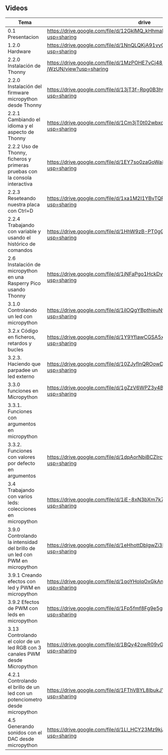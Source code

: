 ## Videos

Tema|drive|youtube|imagen
---|---|---|---
0.1 Presentacion| https://drive.google.com/file/d/12GklMQ_kHhmaNFoXg7iAVYlvCgptHA_4/view?usp=sharing|https://youtu.be/Y2018fMlSvQ|![](https://img.youtube.com/vi/Y2018fMlSvQ/0.jpg)
1.2.0 Hardware|https://drive.google.com/file/d/1NnQLQKjA91vvCVVEq0fFnuUqCEhDqgMq/view?usp=sharing|https://youtu.be/71iY2yi2TBU|![](https://img.youtube.com/vi/71iY2yi2TBU/0.jpg)
2.2.0 Instalación de Thonny|https://drive.google.com/file/d/1MzPOHE7vCj482CQhV7m7ZcZ99B-jWzUN/view?usp=sharing|https://youtu.be/Y0AMEYzImNQ|![](https://img.youtube.com/vi/Y0AMEYzImNQ/0.jpg)
2.2.0 Instalación del firmware micropython desde Thonny|https://drive.google.com/file/d/13jT3f-Rpg0B3hGgYMIPP_kP-4qlEFC0n/view?usp=sharing|https://youtu.be/stet0c-Re_U|![](https://img.youtube.com/vi/stet0c-Re_U/0.jpg)
2.2.1 Cambiando el  idioma y el aspecto de Thonny|https://drive.google.com/file/d/1Cm3jT0t02wbxcsdSlMpNwhWpcaQ02BM-/view?usp=sharing|https://youtu.be/KD9TczjAtrg|![](https://img.youtube.com/vi/KD9TczjAtrg/0.jpg)
2.2.2 Uso de Thonny, ficheros y primeras pruebas con  la consola interactiva|https://drive.google.com/file/d/1EY7so0zaGoWa8lE_LkfqSC4pnDkX7mdg/view?usp=sharing|https://youtu.be/AmRLlqqayU0|![](https://img.youtube.com/vi/AmRLlqqayU0/0.jpg)
2.2.3 Reseteando nuestra placa con Ctrl+D|https://drive.google.com/file/d/1xa1M2I1YBvTQPHda-ZxlKq8ppkFAN7JB/view?usp=sharing|https://youtu.be/WuLIouCjEJ8|![](https://img.youtube.com/vi/WuLIouCjEJ8/0.jpg)
2.2.4 Trabajando con variable y usando el histórico de comandos|https://drive.google.com/file/d/1HhW9zB-PT0gGMtGt_d3NPaJJhFLSrbq8/view?usp=sharing|https://youtu.be/T8nB3y1qaUk|![](https://img.youtube.com/vi/T8nB3y1qaUk/0.jpg)
2.6 Instalación de micropython en una Rasperry Pico usando Thonny|https://drive.google.com/file/d/1jNFaPgo1HckDvHj6SmLgEPQWFh6xlxvm/view?usp=sharing|https://youtu.be/obd4fFh26Co|https://img.youtube.com/vi/obd4fFh26Co/0.jpg
3.1.0 Controlando un led con micropython|https://drive.google.com/file/d/1ilOQgYBpthieuNtHMCdaJRuw3WpiQD0m/view?usp=sharing|https://youtu.be/yWNAUPYGEYM|![](https://img.youtube.com/vi/yWNAUPYGEYM/0.jpg)
3.2.x Código en ficheros, retardos y bucles |https://drive.google.com/file/d/1Y9YflawCGSA5x_geFnqu7utkpKzvgoKo/view?usp=sharing|https://youtu.be/VtJlZL4RD50|![](https://img.youtube.com/vi/VtJlZL4RD50/0.jpg)
3.2.3. Haciendo que parpadee un led externo|https://drive.google.com/file/d/10ZJyflnQROowDhB3bbCjvBDCdjPPDw_v/view?usp=sharing|https://youtu.be/JlYe15iXzys|![]((https://img.youtube.com/vi/JlYe15iXzys/0.jpg)
3.3.0 funciones en Micropython|https://drive.google.com/file/d/1gZzV6WPZ3y4BWnsdsdfxEDZzA0ZieE9y/view?usp=sharing|https://youtu.be/EFNGsPkxTnI|![](https://img.youtube.com/vi/EFNGsPkxTnI/0.jpg)
3.3.1. Funciones con argumentos en micropython| |https://youtu.be/s4ml7qAMrX0)|![](https://img.youtube.com/vi/s4ml7qAMrX0/0.jpg)
3.3.2. Funciones con valores por defecto en argumentos|https://drive.google.com/file/d/1dpAorNbiBCZIrcyq_lpbgHfPtp19MLlM/view?usp=sharing|https://youtu.be/fjk6Z1VXD9s|![](https://img.youtube.com/vi/fjk6Z1VXD9s/0.jpg)
3.4 Trabajando con varios leds: colecciones en micropython|https://drive.google.com/file/d/1iE-8xN3bXm7k7JrYEHPMoP-7VKyWkRne/view?usp=sharing|https://youtu.be/p4C39bT0rLc|![](https://img.youtube.com/vi/p4C39bT0rLc/0.jpg)
3.9.0 Controlando la intensidad del brillo de un led con PWM en micropython|https://drive.google.com/file/d/1eHhottDblgwZi3hrfRxSA47_Qs2WW3ZR/view?usp=sharing|https://youtu.be/wmpXpMSffZ0|![](https://img.youtube.com/vi/wmpXpMSffZ0/0.jpg)
3.9.1 Creando efectos con led y  PWM en micropython|https://drive.google.com/file/d/1qoYHolqOxGkAnAhK1oGlvARQG0a055dJ/view?usp=sharing|https://youtu.be/_s7DdgWlI3c|![](https://img.youtube.com/vi/_s7DdgWlI3c/0.jpg)
3.9.2 Efectos de PWM con leds en micropython|https://drive.google.com/file/d/1Fp5fmf8Fg9e5gt16gUCjjre7QLcoxjUY/view?usp=sharing|https://youtu.be/SxqxZsGfkCo|![](https://img.youtube.com/vi/SxqxZsGfkCo/0.jpg)
3.13 Controlando el color de un led RGB con 3 canales PWM desde Micropython|https://drive.google.com/file/d/1BQy42owR09vGFqwpfse2RmkrMFTPZh4Y/view?usp=sharing|https://youtu.be/xeWRiRDRcIo|![](https://img.youtube.com/vi/xeWRiRDRcIo/0.jpg)
4.2.1 Controlando el brillo de un led con un potenciometro desde micropython|https://drive.google.com/file/d/1FThVBYL8lbukJY-_nbOo2f16-vFW-zEL/view?usp=sharing|https://youtu.be/2W60ob8Xrww|![](https://img.youtube.com/vi/2W60ob8Xrww/0.jpg)
4.5 Generando sonidos con el DAC desde micropython|https://drive.google.com/file/d/1Ll_HCY23Mz9kjA7v62dFwHFGNgsLG5m7/view?usp=sharing|https://youtu.be/SSsVXn14PVU|![](https://img.youtube.com/vi/SSsVXn14PVU/0.jpg)